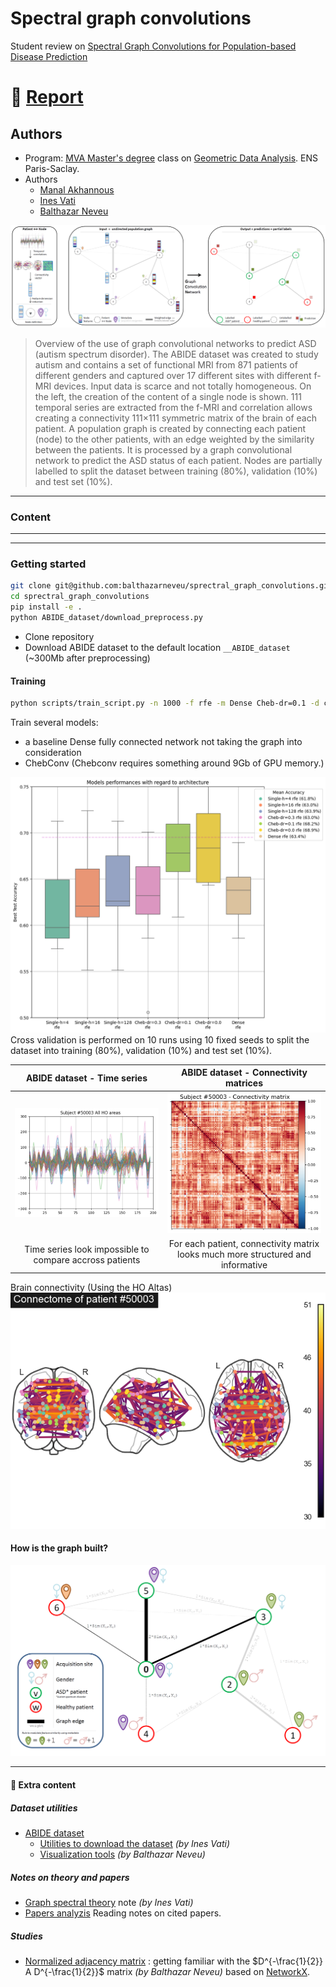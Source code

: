 # Spectral graph convolutions
Student review on [Spectral Graph Convolutions for Population-based Disease Prediction](https://arxiv.org/abs/1703.03020)


# :scroll: [Report](/report/87_Ines_VATI_Manal_AKHANNOUSS_Balthazar_NEVEU.pdf)

## Authors
- Program: [MVA Master's degree](https://www.master-mva.com/) class on [Geometric Data Analysis](https://www.jeanfeydy.com/Teaching/index.html). ENS Paris-Saclay.
- Authors
    - [Manal Akhannous](https://github.com/ManalAkh)
    - [Ines Vati](https://github.com/InesVATI)
    - [Balthazar Neveu](https://github.com/balthazarneveu)


![Method overview](report/figures/spectral_graph_convolution_graph_overview.png)

> Overview of the use of graph convolutional networks to predict ASD (autism spectrum disorder).
The ABIDE dataset was created to study autism and contains a set of functional MRI from 871 patients 
of different genders and captured over 17 different sites with different f-MRI devices. Input data is scarce and not totally homogeneous.
On the left, the creation of the content of a single node is shown. 111 temporal series are extracted from the f-MRI and correlation allows creating a connectivity 111×111 symmetric matrix of the brain of each patient.
A population graph is created by connecting each patient (node) to the other patients, with an edge weighted by the similarity between the patients.
It is processed by a graph convolutional network to predict the ASD status of each patient.
Nodes are partially labelled to split the dataset between training (80%), validation (10%) and test set (10%).

-----------

### Content


-----------



-----------
### Getting started

```bash
git clone git@github.com:balthazarneveu/sprectral_graph_convolutions.git
cd sprectral_graph_convolutions
pip install -e .
python ABIDE_dataset/download_preprocess.py
```

- Clone repository
- Download ABIDE dataset to the default location `__ABIDE_dataset` (~300Mb after preprocessing)

#### Training
```bash
python scripts/train_script.py -n 1000 -f rfe -m Dense Cheb-dr=0.1 -d cuda
```

Train several models:
- a baseline Dense fully connected network not taking the graph into consideration
- ChebConv (Chebconv requires something around 9Gb of GPU memory.)

![performances comparisons](report/figures/model_performances_architecture.png)
Cross validation is performed on 10 runs using 10 fixed seeds to split the dataset into training (80%), validation (10%) and test set (10%).


| ABIDE dataset - Time series | ABIDE dataset - Connectivity matrices |
|:-----: |:-----:|
| ![time_series](/ABIDE_dataset/figures/separate_time_series.png) | ![connectivity_matrix](/ABIDE_dataset/figures/connectivity_matrix.png) |
| Time series look impossible to compare accross patients| For each patient, connectivity matrix looks much more structured and informative|

Brain connectivity (Using the HO Altas)
![connectivity_brain](report/figures/ex_connectivity_pitt_ASD.png)



#### How is the graph built?
![](report/figures/spectral_graph_convolution_graph_construction.png)

------
#### :gift: Extra content

##### Dataset utilities
- [ABIDE dataset](/ABIDE_dataset/) 
  - [Utilities to download the dataset](/ABIDE_dataset/download_preprocess.py) *(by Ines Vati)* 
  - [Visualization tools](/ABIDE_dataset/visualize_data.ipynb)  *(by Balthazar Neveu)*


##### Notes on theory and papers 
- [Graph spectral theory](/notes-on-graph-spectral-theory) note *(by Ines Vati)*
- [Papers analyzis](/notes/) Reading notes on cited papers.


##### Studies
- [Normalized adjacency matrix](/studies/normalized_adjacency.py) : getting familiar with the $D^{-\frac{1}{2}} A D^{-\frac{1}{2}}$ matrix  *(by  Balthazar Neveu)* based on [NetworkX](https://networkx.org/).

